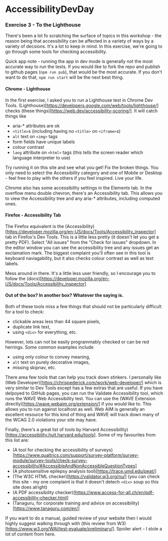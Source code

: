 # AccessibilityDevDay

### Exercise 3 - To the Lighthouse

There's been a lot fo scratching the surface of topics in this workshop - the reason being that accessibility can be affected in a variety of ways
by a variety of decsions. It's a lot to keep in mind. In this exercise, we're going to go through some tools for checking accessibility.

Quick app note - running the app in dev mode is generally not the most accurate way to run the tests. If you would like to fork the repo and publish 
to github pages (`npm run pub`), that would be the most accurate. If you don't want to do that, `npm run start` will be the next best thing.

#### Chrome - Lighthouse
In the first exercise, I asked you to run a Lighthouse test in Chrome Dev Tools. (Lighthouse)[https://developers.google.com/web/tools/lighthouse/] checks (these things)[https://web.dev/accessibility-scoring/]. It will catch things like 
* aria-* attributes are ok
* `<title>`s (including having no `<title>` on `<iframe>`s)
* `alt` text on `<img>` tags
* form fields have unique labels
* colour contrast
* `lang` attribute on `<html>` tags (this tells the screen reader which language interpreter to use)

Try running it on this site and see what you get! Fix the broken things. You only need to select the Accessibility category and one of Mobile or Desktop - 
feel free to play with the others if you feel inspired. Live your life. 

Chrome also has some accessibility settings in the Elements tab. In the overflow menu double chevron, there's an Accessibility tab. This allows you to 
view the Accessibility tree and any aria-* attributes, including computed ones. 

#### Firefox - Accessibility Tab

The Firefox equivalent is the (Accessibility)[https://developer.mozilla.org/en-US/docs/Tools/Accessibility_inspector] tab in Firefox's Dev Tools. This is a little less pretty (it doesn't let you get a pretty PDF).
Select "All issues" from the "Check for issues" dropdown. In the editor window you can see the accessibility tree and any issues get an exclamation mark. 
The biggest complaint you'll often see in this tool is keyboard naviagability, but it also checks colour contrast as well as text labels. 

Mess around in there. It's a little less user friendly, so I encourage you to follow the (docs)[https://developer.mozilla.org/en-US/docs/Tools/Accessibility_inspector]

#### Out of the box? In another box? Whatever the saying is.

Both of these tools miss a few things that should not be particularly difficult for a tool to check: 
* clickable areas less than 44 square pixels, 
* duplicate link text, 
* using `<div>` for everything, etc. 

However, lots can not be easily programmably checked or can be red herrings. Some common examples include
* using only colour to convey meaning,
* `alt` text on purely decorative images,
* missing skipnav, etc.

There area few tools that can help you track down stinkers. I personally like (Web Developer)[https://chrispederick.com/work/web-developer/] which is very similar to Dev Tools except
has a few extras that are useful. If you have delpoyed to GitHub pages, you can run the Validate Accessibility tool, which runs the WAVE 
Web Accessibility test. You can use the (WAVE Extension directly)[https://wave.webaim.org/extension/] if you would like to. This allows you to run against localhost as well. 
Web AIM is generally an excellent resource for this kind of thing and WAVE will track down many of the WCAG 2.0 violations your site may have. 

Finally, (here's a great list of tools by Harvard Accessibility)[https://accessibility.huit.harvard.edu/tools]. Some of my favourites from this list are:
* (A tool for checking the accessibility of surveys)[https://www.qualtrics.com/support/survey-platform/survey-module/survey-tools/check-survey-accessibility/#AccessibleAndNonAccessibleQuestionTypes]
* (A photosensitive epilepsy analysis tool)[https://trace.umd.edu/peat/]
* (The W3C HTML checker)[https://validator.w3.org/nu/] (you can check this site - my one complaint is that it doesn't detech `<div>` soup so this site does alright)
* (A PDF accessibility checker)[https://www.access-for-all.ch/en/pdf-accessibility-checker.html]
* (Tanaguru, for corporate training and advice on accessibility)[https://www.tanaguru.com/en/]

If you want to do a manual, guided review of your website then I would highly suggest walking through with (this review from W3)[https://www.w3.org/WAI/test-evaluate/preliminary/]. Spoiler alert - I stole a lot of content from here. 